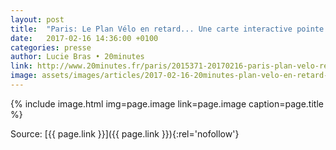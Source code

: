 ```yaml
---
layout: post
title:  "Paris: Le Plan Vélo en retard... Une carte interactive pointe les travaux pas encore réalisés"
date:   2017-02-16 14:36:00 +0100
categories: presse
author: Lucie Bras • 20minutes
link: http://www.20minutes.fr/paris/2015371-20170216-paris-plan-velo-retard-carte-interactive-pointe-travaux-encore-realises
image: assets/images/articles/2017-02-16-20minutes-plan-velo-en-retard-carte-interactive-pointe-travaux-pas-encore-realises.jpg
---
```


{% include image.html
            img=page.image
            link=page.image
            caption=page.title
%}

Source: [{{ page.link }}]({{ page.link }}){:rel='nofollow'}
